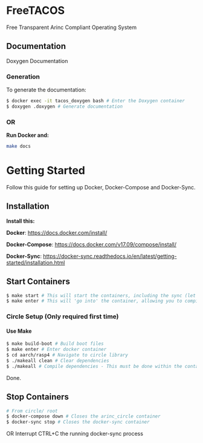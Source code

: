 # FreeTACOS
Free Transparent Arinc Compliant Operating System

## Documentation
Doxygen Documentation

### Generation
To generate the documentation:

```Bash
$ docker exec -it tacos_doxygen bash # Enter the Doxygen container
$ doxygen .doxygen # Generate documentation
```

### OR
**Run Docker and:**

```Bash
make docs
```

# Getting Started
Follow this guide for setting up Docker, Docker-Compose and Docker-Sync.

## Installation
**Install this:**

**Docker**: 
https://docs.docker.com/install/

**Docker-Compose**: 
https://docs.docker.com/v17.09/compose/install/

**Docker-Sync**: 
https://docker-sync.readthedocs.io/en/latest/getting-started/installation.html

## Start Containers
```Bash
$ make start # This will start the containers, including the sync (let this run in a terminal by itself - you can not terminate)
$ make enter # This will 'go into' the container, allowing you to compile the dependencies + project :)
```

### Circle Setup (Only required first time)
#### Use Make
```Bash
$ make build-boot # Build boot files
$ make enter # Enter docker container
$ cd aarch/rasp4 # Navigate to circle library
$ ./makeall clean # Clear dependencies
$ ./makeall # Compile dependencies - This must be done within the container
```

Done.

## Stop Containers
```Bash
# From circle/ root
$ docker-compose down # Closes the arinc_circle container
$ docker-sync stop # Closes the docker-sync container
```
OR
Interrupt CTRL+C the running docker-sync process

